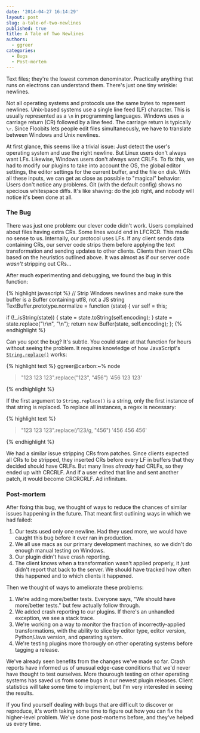 ```yaml
---
date: '2014-04-27 16:14:29'
layout: post
slug: a-tale-of-two-newlines
published: true
title: A Tale of Two Newlines
authors:
  - ggreer
categories:
  - Bugs
  - Post-mortem
---
```


Text files; they're the lowest common denominator. Practically anything that runs on electrons can understand them. There's just one tiny wrinkle: newlines.

Not all operating systems and protocols use the same bytes to represent newlines. Unix-based systems use a single line feed (LF) character. This is usually represented as a <code>\n</code> in programming languages. Windows uses a carriage return (CR) followed by a line feed. The carriage return is typically <code>\r</code>. Since Floobits lets people edit files simultaneously, we have to translate between Windows and Unix newlines.

At first glance, this seems like a trivial issue: Just detect the user's operating system and use the right newline. But Linux users don't always want LFs. Likewise, Windows users don't always want CRLFs. To fix this, we had to modify our plugins to take into account the OS, the global editor settings, the editor settings for the current buffer, and the file on disk. With all these inputs, we can get as close as possible to "magical" behavior: Users don't notice any problems. Git (with the default config) shows no specious whitespace diffs. It's like shaving: do the job right, and nobody will notice it's been done at all.

### The Bug

There was just one problem: our clever code didn't work. Users complained about files having extra CRs. Some lines would end in LFCRCR. This made no sense to us. Internally, our protocol uses LFs. If any client sends data containing CRs, our server code strips them before applying the text transformation and sending updates to other clients. Clients then insert CRs based on the heuristics outlined above. It was almost as if our server code *wasn't* stripping out CRs...

After much experimenting and debugging, we found the bug in this function:

{% highlight javascript %}
// Strip Windows newlines and make sure the buffer is a Buffer containing utf8, not a JS string
TextBuffer.prototype.normalize = function (state) {
  var self = this;

  if (!_.isString(state)) {
    state = state.toString(self.encoding);
  }
  state = state.replace("\r\n", "\n");
  return new Buffer(state, self.encoding);
};
{% endhighlight %}

Can you spot the bug? It's subtle. You could stare at that function for hours without seeing the problem. It requires knowledge of how JavaScript's <code>[String.replace()](https://developer.mozilla.org/en-US/docs/Web/JavaScript/Reference/Global_Objects/String/replace)</code> works:

{% highlight text %}
ggreer@carbon:~% node
> "123 123 123".replace("123", "456")
'456 123 123'
> 
{% endhighlight %}

If the first argument to <code>String.replace()</code> is a string, only the first instance of that string is replaced. To replace all instances, a regex is necessary:

{% highlight text %}
> "123 123 123".replace(/123/g, "456")
'456 456 456'
> 
{% endhighlight %}

We had a similar issue stripping CRs from patches. Since clients expected all CRs to be stripped, they inserted CRs before every LF in buffers that they decided should have CRLFs. But many lines *already* had CRLFs, so they ended up with CRCRLF. And if a user edited that line and sent another patch, it would become CRCRCRLF. Ad infinitum.


### Post-mortem

After fixing this bug, we thought of ways to reduce the chances of similar issues happening in the future. That meant first outlining ways in which we had failed:

1. Our tests used only one newline. Had they used more, we would have caught this bug before it ever ran in production.
1. We all use macs as our primary development machines, so we didn't do enough manual testing on Windows.
1. Our plugin didn't have crash reporting.
1. The client knows when a transformation wasn't applied properly, it just didn't report that back to the server. We should have tracked how often this happened and to which clients it happened.

Then we thought of ways to ameliorate these problems:

1. We're adding more/better tests. Everyone says, "We should have more/better tests." but few actually follow through.
1. We added crash reporting to our plugins. If there's an unhandled exception, we see a stack trace.
1. We're working on a way to monitor the fraction of incorrectly-applied transformations, with the ability to slice by editor type, editor version, Python/Java version, and operating system.
1. We're testing plugins more thorougly on other operating systems before tagging a release.

We've already seen benefits from the changes we've made so far. Crash reports have informed us of unusual edge-case conditions that we'd never have thought to test ourselves. More thourough testing on other operating systems has saved us from some bugs in our newest plugin releases. Client statistics will take some time to implement, but I'm very interested in seeing the results.

If you find yourself dealing with bugs that are difficult to discover or reproduce, it's worth taking some time to figure out how you can fix the higher-level problem. We've done post-mortems before, and they've helped us every time.
